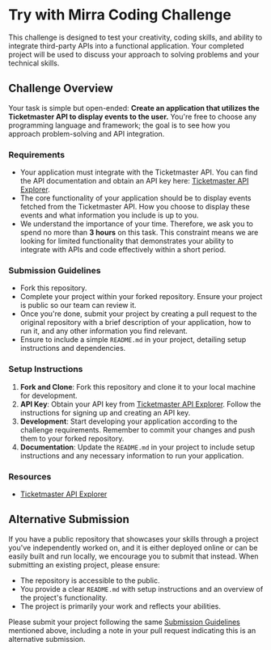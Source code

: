 # Try with Mirra Coding Challenge

This challenge is designed to test your creativity, coding skills, and ability to integrate third-party APIs into a functional application. Your completed project will be used to discuss your approach to solving problems and your technical skills.

## Challenge Overview

Your task is simple but open-ended: **Create an application that utilizes the Ticketmaster API to display events to the user.** You're free to choose any programming language and framework; the goal is to see how you approach problem-solving and API integration.

### Requirements

- Your application must integrate with the Ticketmaster API. You can find the API documentation and obtain an API key here: [Ticketmaster API Explorer](https://developer.ticketmaster.com/api-explorer/v2/).
- The core functionality of your application should be to display events fetched from the Ticketmaster API. How you choose to display these events and what information you include is up to you.
- We understand the importance of your time. Therefore, we ask you to spend no more than **3 hours** on this task. This constraint means we are looking for limited functionality that demonstrates your ability to integrate with APIs and code effectively within a short period.

### Submission Guidelines

- Fork this repository.
- Complete your project within your forked repository. Ensure your project is public so our team can review it.
- Once you're done, submit your project by creating a pull request to the original repository with a brief description of your application, how to run it, and any other information you find relevant.
- Ensure to include a simple `README.md` in your project, detailing setup instructions and dependencies.

### Setup Instructions

1. **Fork and Clone**: Fork this repository and clone it to your local machine for development.
2. **API Key**: Obtain your API key from [Ticketmaster API Explorer](https://developer.ticketmaster.com/api-explorer/v2/). Follow the instructions for signing up and creating an API key.
3. **Development**: Start developing your application according to the challenge requirements. Remember to commit your changes and push them to your forked repository.
4. **Documentation**: Update the `README.md` in your project to include setup instructions and any necessary information to run your application.

### Resources

- [Ticketmaster API Explorer](https://developer.ticketmaster.com/api-explorer/v2/)

## Alternative Submission

If you have a public repository that showcases your skills through a project you've independently worked on, and it is either deployed online or can be easily built and run locally, we encourage you to submit that instead. When submitting an existing project, please ensure:

- The repository is accessible to the public.
- You provide a clear `README.md` with setup instructions and an overview of the project's functionality.
- The project is primarily your work and reflects your abilities.

Please submit your project following the same [Submission Guidelines](#submission-guidelines) mentioned above, including a note in your pull request indicating this is an alternative submission.
